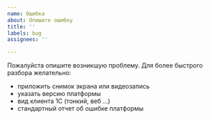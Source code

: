 ```yaml
---
name: Ошибка
about: Опишите ошибку
title: ''
labels: bug
assignees: ''

---
```


Пожалуйста опишите возникшую проблему.
Для более быстрого разбора желательно:
- приложить снимок экрана или видеозапись
- указать версию платформы
- вид клиента 1С (тонкий, веб ...)
- стандартный отчет об ошибке платформы
